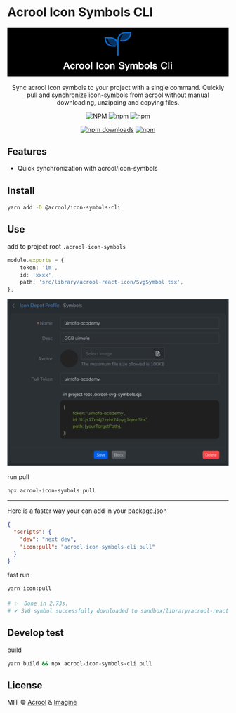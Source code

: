 # Acrool Icon Symbols CLI


<a href="https://github.com/acrool/acrool-icon-symbols-cli" title="Acrool Icon Symbols CLI - Fast custom img for Reactjs">
    <img src="https://raw.githubusercontent.com/acrool/acrool-icon-symbols-cli/main/public/og.png" alt="Acrool Icon Symbols CLI Logo"/>
</a>

<p align="center">
   Sync acrool icon symbols to your project with a single command.
   Quickly pull and synchronize icon-symbols from acrool without manual downloading, unzipping and copying files.
</p>

<div align="center">


[![NPM](https://img.shields.io/npm/v/@acrool/icon-symbols-cli.svg?style=for-the-badge)](https://www.npmjs.com/package/@acrool/icon-symbols-cli)
[![npm](https://img.shields.io/bundlejs/size/@acrool/icon-symbols-cli?style=for-the-badge)](https://github.com/acrool/@acrool/icon-symbols-cli/blob/main/LICENSE)
[![npm](https://img.shields.io/npm/l/@acrool/icon-symbols-cli?style=for-the-badge)](https://github.com/acrool/icon-symbols-cli/blob/main/LICENSE)

[![npm downloads](https://img.shields.io/npm/dm/@acrool/icon-symbols-cli.svg?style=for-the-badge)](https://www.npmjs.com/package/@acrool/icon-symbols-cli)
[![npm](https://img.shields.io/npm/dt/@acrool/icon-symbols-cli.svg?style=for-the-badge)](https://www.npmjs.com/package/@acrool/icon-symbols-cli)

</div>

## Features

- Quick synchronization with acrool/icon-symbols

## Install

```bash
yarn add -D @acrool/icon-symbols-cli
```

## Use

add to project root `.acrool-icon-symbols`

```ts
module.exports = {
    token: 'im',
    id: 'xxxx',
    path: 'src/library/acrool-react-icon/SvgSymbol.tsx',
};
```

<img src="https://raw.githubusercontent.com/acrool/acrool-icon-symbols-cli/main/public/setting.png" alt="Acrool setting"/>




run pull

```bash
npx acrool-icon-symbols pull
```

--- 

Here is a faster way
your can add in your package.json

```json
{
  "scripts": {
    "dev": "next dev",
    "icon:pull": "acrool-icon-symbols-cli pull"
  }
}
```
fast run

```bash
yarn icon:pull

# ✨  Done in 2.73s.
# ✔ SVG symbol successfully downloaded to sandbox/library/acrool-react-icon/SvgSymbol.tsx
```



## Develop test

build

```bash
yarn build && npx acrool-icon-symbols-cli pull
```

## License

MIT © [Acrool](https://github.com/acrool) & [Imagine](https://github.com/imagine10255)
